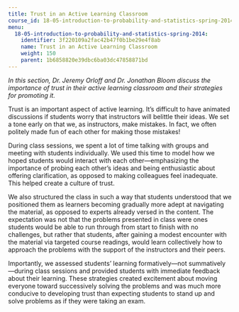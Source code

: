 ```yaml
---
title: Trust in an Active Learning Classroom
course_id: 18-05-introduction-to-probability-and-statistics-spring-2014
menu:
  18-05-introduction-to-probability-and-statistics-spring-2014:
    identifier: 3f220109a2fac42b47f0b1be29e4f8ab
    name: Trust in an Active Learning Classroom
    weight: 150
    parent: 1b6858820e39dbc6ba03dc47858871bd
---
```

_In this section, Dr. Jeremy Orloff and Dr. Jonathan Bloom discuss the importance of trust in their active learning classroom and their strategies for promoting it._

Trust is an important aspect of active learning. It’s difficult to have animated discussions if students worry that instructors will belittle their ideas. We set a tone early on that we, as instructors, make mistakes. In fact, we often politely made fun of each other for making those mistakes!

During class sessions, we spent a lot of time talking with groups and meeting with students individually. We used this time to model how we hoped students would interact with each other—emphasizing the importance of probing each other’s ideas and being enthusiastic about offering clarification, as opposed to making colleagues feel inadequate. This helped create a culture of trust.

We also structured the class in such a way that students understood that we positioned them as learners becoming gradually more adept at navigating the material, as opposed to experts already versed in the content. The expectation was not that the problems presented in class were ones students would be able to run through from start to finish with no challenges, but rather that students, after gaining a modest encounter with the material via targeted course readings, would learn collectively how to approach the problems with the support of the instructors and their peers.

Importantly, we assessed students’ learning formatively—not summatively—during class sessions and provided students with immediate feedback about their learning. These strategies created excitement about moving everyone toward successively solving the problems and was much more conducive to developing trust than expecting students to stand up and solve problems as if they were taking an exam.